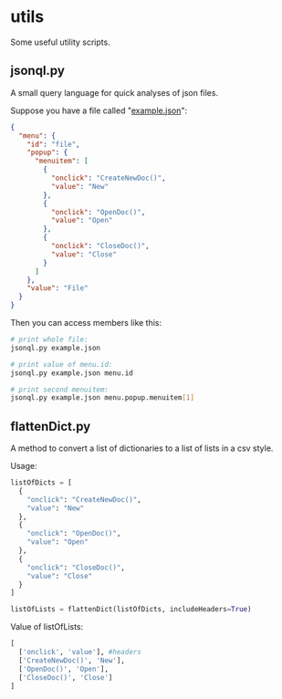 utils
=====

Some useful utility scripts.

jsonql.py
---------

A small query language for quick analyses of json files.

Suppose you have a file called "[example.json](http://json.org/example)":

```json
{
  "menu": {
    "id": "file",
    "popup": {
      "menuitem": [
        {
          "onclick": "CreateNewDoc()",
          "value": "New"
        },
        {
          "onclick": "OpenDoc()",
          "value": "Open"
        },
        {
          "onclick": "CloseDoc()",
          "value": "Close"
        }
      ]
    },
    "value": "File"
  }
}
```

Then you can access members like this:

```bash
# print whole file:
jsonql.py example.json

# print value of menu.id:
jsonql.py example.json menu.id

# print second menuitem:
jsonql.py example.json menu.popup.menuitem[1]
```

flattenDict.py
--------------

A method to convert a list of dictionaries to a list of lists in a csv style.

Usage:

```python
listOfDicts = [
  {
    "onclick": "CreateNewDoc()",
    "value": "New"
  },
  {
    "onclick": "OpenDoc()",
    "value": "Open"
  },
  {
    "onclick": "CloseDoc()",
    "value": "Close"
  }
]

listOfLists = flattenDict(listOfDicts, includeHeaders=True)
```

Value of listOfLists:

```python
[
  ['onclick', 'value'], #headers
  ['CreateNewDoc()', 'New'], 
  ['OpenDoc()', 'Open'],
  ['CloseDoc()', 'Close']
]
```
